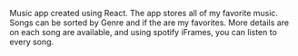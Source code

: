 Music app created using React. The app stores all of my favorite music. Songs can be sorted by Genre and if the are my favorites. More details are on each song are available, and using spotify iFrames, you can listen to every song.
